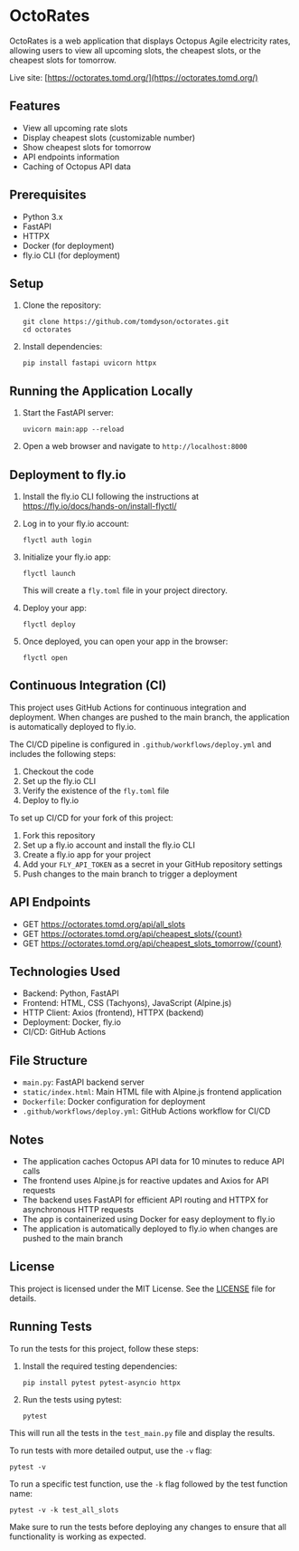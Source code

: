 # OctoRates

OctoRates is a web application that displays Octopus Agile electricity rates, allowing users to view all upcoming slots, the cheapest slots, or the cheapest slots for tomorrow.

Live site: [https://octorates.tomd.org/](https://octorates.tomd.org/)

## Features

- View all upcoming rate slots
- Display cheapest slots (customizable number)
- Show cheapest slots for tomorrow
- API endpoints information
- Caching of Octopus API data

## Prerequisites

- Python 3.x
- FastAPI
- HTTPX
- Docker (for deployment)
- fly.io CLI (for deployment)

## Setup

1. Clone the repository:
   ```
   git clone https://github.com/tomdyson/octorates.git
   cd octorates
   ```

2. Install dependencies:
   ```
   pip install fastapi uvicorn httpx
   ```

## Running the Application Locally

1. Start the FastAPI server:
   ```
   uvicorn main:app --reload
   ```

2. Open a web browser and navigate to `http://localhost:8000`

## Deployment to fly.io

1. Install the fly.io CLI following the instructions at https://fly.io/docs/hands-on/install-flyctl/

2. Log in to your fly.io account:
   ```
   flyctl auth login
   ```

3. Initialize your fly.io app:
   ```
   flyctl launch
   ```
   This will create a `fly.toml` file in your project directory.

4. Deploy your app:
   ```
   flyctl deploy
   ```

5. Once deployed, you can open your app in the browser:
   ```
   flyctl open
   ```

## Continuous Integration (CI)

This project uses GitHub Actions for continuous integration and deployment. When changes are pushed to the main branch, the application is automatically deployed to fly.io.

The CI/CD pipeline is configured in `.github/workflows/deploy.yml` and includes the following steps:

1. Checkout the code
2. Set up the fly.io CLI
3. Verify the existence of the `fly.toml` file
4. Deploy to fly.io

To set up CI/CD for your fork of this project:

1. Fork this repository
2. Set up a fly.io account and install the fly.io CLI
3. Create a fly.io app for your project
4. Add your `FLY_API_TOKEN` as a secret in your GitHub repository settings
5. Push changes to the main branch to trigger a deployment

## API Endpoints

- GET https://octorates.tomd.org/api/all_slots
- GET https://octorates.tomd.org/api/cheapest_slots/{count}
- GET https://octorates.tomd.org/api/cheapest_slots_tomorrow/{count}

## Technologies Used

- Backend: Python, FastAPI
- Frontend: HTML, CSS (Tachyons), JavaScript (Alpine.js)
- HTTP Client: Axios (frontend), HTTPX (backend)
- Deployment: Docker, fly.io
- CI/CD: GitHub Actions

## File Structure

- `main.py`: FastAPI backend server
- `static/index.html`: Main HTML file with Alpine.js frontend application
- `Dockerfile`: Docker configuration for deployment
- `.github/workflows/deploy.yml`: GitHub Actions workflow for CI/CD

## Notes

- The application caches Octopus API data for 10 minutes to reduce API calls
- The frontend uses Alpine.js for reactive updates and Axios for API requests
- The backend uses FastAPI for efficient API routing and HTTPX for asynchronous HTTP requests
- The app is containerized using Docker for easy deployment to fly.io
- The application is automatically deployed to fly.io when changes are pushed to the main branch

## License

This project is licensed under the MIT License. See the [LICENSE](LICENSE) file for details.

## Running Tests

To run the tests for this project, follow these steps:

1. Install the required testing dependencies:
   ```
   pip install pytest pytest-asyncio httpx
   ```

2. Run the tests using pytest:
   ```
   pytest
   ```

This will run all the tests in the `test_main.py` file and display the results.

To run tests with more detailed output, use the `-v` flag:
   ```
   pytest -v
   ```

To run a specific test function, use the `-k` flag followed by the test function name:
   ```
   pytest -v -k test_all_slots
   ```

Make sure to run the tests before deploying any changes to ensure that all functionality is working as expected.
